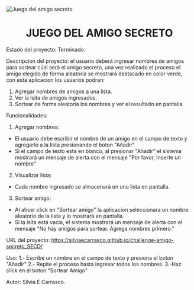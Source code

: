 ![Juego del amigo secreto](https://github.com/user-attachments/assets/eab8bade-5f26-41e1-801a-0639b02f3885)
<h1 align="center"> JUEGO DEL AMIGO SECRETO </h1>

Estado del proyecto: Terminado.

Descripcion del proyecto: el usuario deberá ingresar nombres de amigos para sortear cúal será el amigo secreto, una vez realizado el proceso el amigo elegido de forma aleatoria se mostrará destacado en color verde, con esta aplicacion los usuarios podran:

1. Agregar nombres de amigos a una lista.
2. Ver la lsita de amigos ingresados.
3. Sortear de forma aleatoria los nombres y ver el resultado en pantalla.

Funcionalidades:
1. Agregar nombres:
- El usuario debe escribir el nombre de un amigo en el campo de texto y agregarlo a la lista presionando el boton "Añadir"
- Si el campo de texto esta en blanco, al presionar "Añadir" el sistema mostrará un mensaje de alerta con el mensaje "Por favor, Inserte un nombre"

2. Visualizar lista:
- Cada nombre ingresado se almacenará en una lista en pantalla.

3. Sortear amigo:
- Al ahcer click en "Sortear amigo" la aplicacion seleccionara un  nombre aleatorio de la lista y lo mostrará en pantalla.
- Si la lsita está vacia, el sistema mostrará un mensaje de alerta con el mensaje "No hay amigos para sortear. Agrega nombres primero."
  
URL del proyecto: https://silviaecarrasco.github.io/challenge-amigo-secreto_SECD/

Uso:
  1.- Escribe un nombre en el campo de texto y presiona el boton "Añadir"
  2.- Repite el proceso hasta ingresar todos los nombres.
  3.-Haz click en el boton "Sortear Amigo"

Autor: Silvia E Carrasco.
